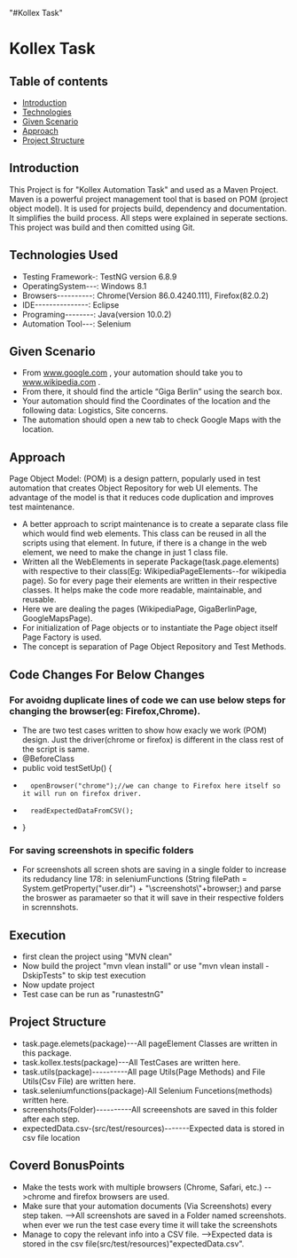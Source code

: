 "#Kollex  Task" 
# Kollex Task
## Table of contents
* [Introduction](#intoduction)
* [Technologies](#technologies)
* [Given Scenario](#givenscenario)
* [Approach](#approach)
* [Project Structure](#projectstructure)

## Introduction
This Project is for "Kollex Automation Task" and used as a Maven Project. Maven is a powerful project management tool that is based on POM (project object model). It is used for projects build, dependency and documentation. It simplifies the build process. All steps were explained in seperate sections. This project was build and then comitted using Git. 
## Technologies Used
* Testing Framework-: TestNG version 6.8.9
* OperatingSystem---: Windows 8.1
* Browsers----------: Chrome(Version 86.0.4240.111), Firefox(82.0.2)
* IDE---------------: Eclipse
* Programing--------: Java(version  10.0.2)
* Automation Tool---: Selenium
## Given Scenario
*    From    www.google.com ,   your   automation   should   take   you   to    www.wikipedia.com .   
*    From   there,   it   should   find   the   article   “Giga   Berlin”   using   the   search   box.  
*    Your   automation   should   find   the   Coordinates   of   the   location   and   the   following   data: Logistics,   Site   concerns.  
*    The   automation   should   open   a   new   tab   to   check   Google   Maps   with   the   location.    

## Approach
Page Object Model: (POM) is a design pattern, popularly used in test automation that creates Object Repository for web UI elements. The advantage of the model is that it reduces code duplication and improves test maintenance.
* A better approach to script maintenance is to create a separate class file which would find web elements. This class can be reused in all the scripts using that element. In future, if there is a change in the web element, we need to make the change in just 1 class file.
* Written all the WebElements in seperate Package(task.page.elements) with respective to their class(Eg: WikipediaPageElements--for wikipedia page). So for every page their elements are written in their respective classes. It helps make the code more readable, maintainable, and reusable.
* Here we are dealing the pages (WikipediaPage, GigaBerlinPage, GoogleMapsPage).
* For initialization of Page objects or to instantiate the Page object itself Page Factory is used.
* The concept is separation of Page Object Repository and Test Methods.
## Code Changes For Below Changes
### For avoidng duplicate lines of code  we can use below steps for changing the browser(eg: Firefox,Chrome). 
* The are two test cases written to show how exacly we work (POM) design. Just the driver(chrome or firefox) is different in the class rest of the script is same.
* @BeforeClass
*	public void testSetUp() {
*		openBrowser("chrome");//we can change to Firefox here itself so it will run on firefox driver.
*		readExpectedDataFromCSV();
*	}
### For saving screenshots in specific folders
* For screenshots all screen shots are saving in a single folder to increase its redudancy line 178: in seleniumFunctions (String filePath = System.getProperty("user.dir") + "\\screenshots\\"+browser;) and parse the broswer as paramaeter so that it will save in their respective folders in scrennshots.

## Execution
* first clean the project using "MVN clean"
* Now build the project  "mvn vlean install" or use "mvn vlean install -DskipTests" to skip test execution
* Now update project
* Test case can be run as "runastestnG"

## Project Structure
* task.page.elemets(package)---All pageElement Classes are written in this package.
* task.kollex.tests(package)---All TestCases are written here.
* task.utils(package)----------All page Utils(Page Methods) and File Utils(Csv File) are written here.
* task.seleniumfunctions(package)-All Selenium Funcetions(methods) written here.
* screenshots(Folder)----------All screeenshots are saved in this folder after each step.
* expectedData.csv-(src/test/resources)-------Expected data is stored in csv file location 
## Coverd BonusPoints
* Make the tests work with multiple browsers  (Chrome,  Safari,  etc.)
-->chrome and firefox browsers are used.
* Make sure that your automation documents (Via  Screenshots)   every   step   taken.
-->All screenshots are saved in a Folder named screenshots. when ever we run the test case every time it will take the screenshots
* Manage to copy the relevant info into a CSV file.
-->Expected data is stored in the csv file(src/test/resources)"expectedData.csv".



